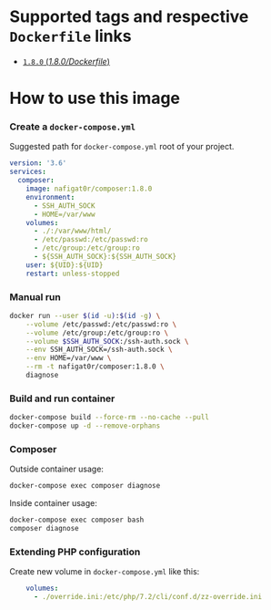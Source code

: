 # Supported tags and respective `Dockerfile` links
-	[`1.8.0` (*1.8.0/Dockerfile*)](https://github.com/nafigator/docker-library/blob/master/composer/1.8.0/Dockerfile)

# How to use this image

### Create a `docker-compose.yml`

Suggested path for `docker-compose.yml` root of your project.
```yaml
version: '3.6'
services:
  composer:
    image: nafigat0r/composer:1.8.0
    environment:
      - SSH_AUTH_SOCK
      - HOME=/var/www
    volumes:
      - ./:/var/www/html/
      - /etc/passwd:/etc/passwd:ro
      - /etc/group:/etc/group:ro
      - ${SSH_AUTH_SOCK}:${SSH_AUTH_SOCK}
    user: ${UID}:${UID}
    restart: unless-stopped
```

### Manual run
```bash
docker run --user $(id -u):$(id -g) \
	--volume /etc/passwd:/etc/passwd:ro \
	--volume /etc/group:/etc/group:ro \
	--volume $SSH_AUTH_SOCK:/ssh-auth.sock \
	--env SSH_AUTH_SOCK=/ssh-auth.sock \
	--env HOME=/var/www \
	--rm -t nafigat0r/composer:1.8.0 \
	diagnose
```

### Build and run container
```bash
docker-compose build --force-rm --no-cache --pull
docker-compose up -d --remove-orphans
```

### Composer
Outside container usage:
```bash
docker-compose exec composer diagnose
```
Inside container usage:
```bash
docker-compose exec composer bash
composer diagnose
```

### Extending PHP configuration

Create new volume in `docker-compose.yml` like this:
```yaml
    volumes:
      - ./override.ini:/etc/php/7.2/cli/conf.d/zz-override.ini
```
